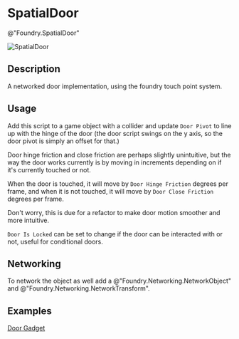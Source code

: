 # SpatialDoor
@"Foundry.SpatialDoor"

![SpatialDoor](./img/SpatialDoorScript.png)

## Description
A networked door implementation, using the foundry touch point system. 

## Usage
Add this script to a game object with a collider and update `Door Pivot` to line up with the hinge of the door (the door script swings on the y axis, so the door pivot is simply an offset for that.) 

Door hinge friction and close friction are perhaps slightly unintuitive, but the way the door works currently is by moving in increments depending on if it's currently touched or not. 

When the door is touched, it will move by `Door Hinge Friction` degrees per frame, and when it is not touched, it will move by `Door Close Friction` degrees per frame.

Don't worry, this is due for a refactor to make door motion smoother and more intuitive.

`Door Is Locked` can be set to change if the door can be interacted with or not, useful for conditional doors.

## Networking
To network the object as well add a @"Foundry.Networking.NetworkObject" and @"Foundry.Networking.NetworkTransform".

## Examples
[Door Gadget](docs/foundry-core/samples/interactables/Gadgets/Door.md)